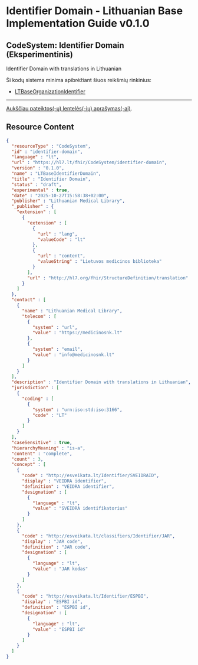 # Identifier Domain - Lithuanian Base Implementation Guide v0.1.0

## CodeSystem: Identifier Domain (Eksperimentinis) 

 
Identifier Domain with translations in Lithuanian 

Ši kodų sistema minima apibrėžiant šiuos reikšmių rinkinius:

* [LTBaseOrganizationIdentifier](ValueSet-organization-identifier.md)

-------

 [Aukščiau pateiktos(-ų) lentelės(-ių) aprašymas(-ai)](http://build.fhir.org/ig/FHIR/ig-guidance/readingIgs.html#terminology). 



## Resource Content

```json
{
  "resourceType" : "CodeSystem",
  "id" : "identifier-domain",
  "language" : "lt",
  "url" : "https://hl7.lt/fhir/CodeSystem/identifier-domain",
  "version" : "0.1.0",
  "name" : "LTBaseIdentifierDomain",
  "title" : "Identifier Domain",
  "status" : "draft",
  "experimental" : true,
  "date" : "2025-10-27T15:58:38+02:00",
  "publisher" : "Lithuanian Medical Library",
  "_publisher" : {
    "extension" : [
      {
        "extension" : [
          {
            "url" : "lang",
            "valueCode" : "lt"
          },
          {
            "url" : "content",
            "valueString" : "Lietuvos medicinos biblioteka"
          }
        ],
        "url" : "http://hl7.org/fhir/StructureDefinition/translation"
      }
    ]
  },
  "contact" : [
    {
      "name" : "Lithuanian Medical Library",
      "telecom" : [
        {
          "system" : "url",
          "value" : "https://medicinosnk.lt"
        },
        {
          "system" : "email",
          "value" : "info@medicinosnk.lt"
        }
      ]
    }
  ],
  "description" : "Identifier Domain with translations in Lithuanian",
  "jurisdiction" : [
    {
      "coding" : [
        {
          "system" : "urn:iso:std:iso:3166",
          "code" : "LT"
        }
      ]
    }
  ],
  "caseSensitive" : true,
  "hierarchyMeaning" : "is-a",
  "content" : "complete",
  "count" : 3,
  "concept" : [
    {
      "code" : "http://esveikata.lt/Identifier/SVEIDRAID",
      "display" : "VEIDRA identifier",
      "definition" : "VEIDRA identifier",
      "designation" : [
        {
          "language" : "lt",
          "value" : "SVEIDRA identifikatorius"
        }
      ]
    },
    {
      "code" : "http://esveikata.lt/classifiers/Identifier/JAR",
      "display" : "JAR code",
      "definition" : "JAR code",
      "designation" : [
        {
          "language" : "lt",
          "value" : "JAR kodas"
        }
      ]
    },
    {
      "code" : "http://esveikata.lt/Identifier/ESPBI",
      "display" : "ESPBI id",
      "definition" : "ESPBI id",
      "designation" : [
        {
          "language" : "lt",
          "value" : "ESPBI id"
        }
      ]
    }
  ]
}

```

